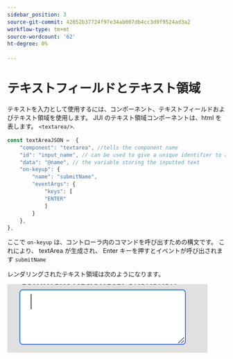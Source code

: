 ```yaml
---
sidebar_position: 3
source-git-commit: 42052b37724f97e34ab007db4cc3d9f9524ad3a2
workflow-type: tm+mt
source-wordcount: '62'
ht-degree: 0%

---
```



# テキストフィールドとテキスト領域

テキストを入力として使用するには、コンポーネント、テキストフィールドおよびテキスト領域を使用します。
JUI のテキスト領域コンポーネントは、html を表します。 `<textarea/>`.

```js title="textArea.js"
const textAreaJSON =  {
    "component": "textarea", //tells the component name
    "id": "input_name", // can be used to give a unique identifier to a component
    "data": "@name", // the variable storing the inputted text
    "on-keyup": {
        "name": "submitName",
        "eventArgs": {
            "keys": [
            "ENTER"
            ]
        }
    },
},
```

ここで `on-keyup` は、コントローラ内のコマンドを呼び出すための構文です。
これにより、 textArea が生成され、 Enter キーを押すとイベントが呼び出されます `submitName`

レンダリングされたテキスト領域は次のようになります。

![text-area](./imgs/text_area.png "テキスト領域")
